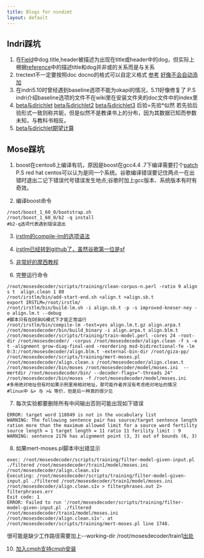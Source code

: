 ```yaml
---
title: Blogs for nsndimt
layout: default
---
```


## Indri踩坑

1. 在[Field](https://sourceforge.net/p/lemur/wiki/Fields/)中dog.title,header被描述为出现在title或header中的dog，但实际上根据[reference](https://sourceforge.net/p/lemur/wiki/Indri%20Query%20Language%20Reference/)中的描述title和dog并非或的关系而是与关系
2. trectext不一定要按照doc docno的格式可以自定义格式 [参考](https://sourceforge.net/p/lemur/discussion/546029/thread/cea06f6e/) [好像不会自动添加](https://sourceforge.net/p/lemur/discussion/546029/thread/aa0b0575/?limit=25#0ca5)
3. 在indri5.10时曾经遇到baseline选项不能为okapi的情况，5.11好像修复了 P.S indri介绍baseline选项的文件不在wiki里在安装文件夹的doc文件中的index里
4. [beta与dirichlet](http://www.52nlp.cn/lda-math-%E8%AE%A4%E8%AF%86betadirichlet%E5%88%86%E5%B8%831) [beta与dirichlet2](http://www.52nlp.cn/lda-math-%E8%AE%A4%E8%AF%86betadirichlet%E5%88%86%E5%B8%832) [beta与dirichlet3](http://www.52nlp.cn/lda-math-%E8%AE%A4%E8%AF%86betadirichlet%E5%88%86%E5%B8%833) 后验=先验\*似然 若先验后验形式一致则称共轭，但是似然不是教课书上的分布，因为其数据已知而参数未知，与教科书相反。
5. [beta与dirichlet期望计算](http://xinsong.github.io/2014/04/29/beta/)

## Mose踩坑
1. boost在centos6上编译有坑，原因是boost在gcc4.4 .7下编译需要打个[patch](https://svn.boost.org/trac/boost/ticket/11856) P.S red hat centos可以认为是同一个系统。谷歌编译错误要记住两点一在出错时退出二记下错误代号错误发生地点;谷歌时加上gcc版本、系统版本有时有奇效。

2. 编译boost命令
```       
/root/boost_1_60_0/bootstrap.sh 
/root/boost_1_60_0/b2 -q install
#b2-q选项代表遇到错误退出
```

3. [irstlm的compile-lm的选项语法](https://github.com/irstlm-team/irstlm/issues/2)

4. [irstlm已经转到github了，虽然谷歌第一位是sf](https://github.com/irstlm-team/irstlm)

5. [非常好的摩西教程](http://blog.csdn.net/han_xiaoyang/article/details/10101701)  

6. 完整运行命令  
```
/root/mosesdecoder/scripts/training/clean-corpus-n.perl -ratio 9 align s t  align.clean 1 80
/root/irstlm/bin/add-start-end.sh <align.t >align.sb.t
export IRSTLM=/root/irstlm/
/root/irstlm/bin/build-lm.sh -i align.sb.t -p -s improved-kneser-ney -o align.lm.t --debug
#脚本只有在DEBUG模式下才能正常运行
/root/irstlm/bin/compile-lm -text=yes align.lm.t.gz align.arpa.t
/root/mosesdecoder/bin/build_binary -i align.arpa.t align.blm.t
/root/mosesdecoder/scripts/training/train-model.perl -cores 24 -root-dir /root/mosesdecoder/ -corpus /root/mosesdecoder/align.clean -f s -e t -alignment grow-diag-final-and -reordering msd-bidirectional-fe -lm 0:3:/root/mosesdecoder/align.blm.t -external-bin-dir /root/giza-pp/
/root/mosesdecoder/scripts/training/mert-moses.pl /root/mosesdecoder/align.clean.s /root/mosesdecoder/align.clean.t /root/mosesdecoder/bin/moses /root/mosesdecoder/model/moses.ini  --mertdir /root/mosesdecoder/bin/ --decoder-flags="-threads 24"
/root/mosesdecoder/bin/moses -f /root/mosesdecoder/model/moses.ini
#多用绝对地址但有时如果示例里用相对地址，那可能作者并没有考虑绝对地址的情况
#linux中 &> 与 >& 等价，但是后一种真的很少见
```  

7. 每次实验都要删除所有中间输出否则可能出现如下错误  
```
ERROR: target word 118049 is not in the vocabulary list
WARNING: The following sentence pair has source/target sentence length ration more than the maximum allowed limit for a source word fertility source length = 1 target length = 11 ratio 11 ferility limit : 9
WARNING: sentence 2176 has alignment point (3, 3) out of bounds (6, 3)
```  

8. 如果mert-moses.pl脚本中出错显示
```
exec: /root/mosesdecoder/scripts/training/filter-model-given-input.pl ./filtered /root/mosesdecoder/train1/model/moses.ini /root/mosesdecoder/align.clean.s1v
Executing: /root/mosesdecoder/scripts/training/filter-model-given-input.pl ./filtered /root/mosesdecoder/train1/model/moses.ini /root/mosesdecoder/align.clean.s1v > filterphrases.out 2> filterphrases.err
Exit code: 1
ERROR: Failed to run '/root/mosesdecoder/scripts/training/filter-model-given-input.pl ./filtered /root/mosesdecoder/train1/model/moses.ini /root/mosesdecoder/align.clean.s1v'. at /root/mosesdecoder/scripts/training/mert-moses.pl line 1748.
```  
很可能是缺少工作路径需要加上--working-dir /root/mosesdecoder/train1[出处](http://blog.sciencenet.cn/blog-200204-205469.html)

10. [加入cmph支持](http://www.statmt.org/moses/?n=Advanced.RuleTables)[cmph安装](https://github.com/zvelo/cmph/blob/master/INSTALL)
